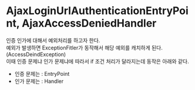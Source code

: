 AjaxLoginUrlAuthenticationEntryPoint, AjaxAccessDeniedHandler
==============================================================
인증 인가에 대해서 예외처리를 하고자 한다.     
예외가 발생하면 ExceptionFitler가 동작해서 해당 예외를 캐치하게 된다.(AccessDeindException)       
이때 인증 문제냐 인가 문제냐에 따라서 if 조건 처리가 달라지는데 동작은 아래와 같다.   

* 인증 문제는 : EntryPoint  
* 인가 문제는 : Handler 




